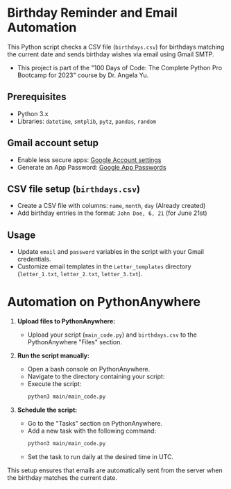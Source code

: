 # Birthday Reminder and Email Automation

This Python script checks a CSV file (`birthdays.csv`) for birthdays matching the current date and sends birthday wishes via email using Gmail SMTP.
- This project is part of the "100 Days of Code: The Complete Python Pro Bootcamp for 2023" course by Dr. Angela Yu.

## Prerequisites

- Python 3.x
- Libraries: `datetime`, `smtplib`, `pytz`, `pandas`, `random`

## Gmail account setup

- Enable less secure apps: [Google Account settings](https://myaccount.google.com/lesssecureapps)
- Generate an App Password: [Google App Passwords](https://myaccount.google.com/apppasswords)

## CSV file setup (`birthdays.csv`)

- Create a CSV file with columns: `name`, `month`, `day` (Already created)
- Add birthday entries in the format: `John Doe, 6, 21` (for June 21st)

## Usage

- Update `email` and `password` variables in the script with your Gmail credentials.
- Customize email templates in the `Letter_templates` directory (`letter_1.txt`, `letter_2.txt`, `letter_3.txt`).

# Automation on PythonAnywhere

1. **Upload files to PythonAnywhere:**
   - Upload your script (`main_code.py`) and `birthdays.csv` to the PythonAnywhere "Files" section.

2. **Run the script manually:**
   - Open a bash console on PythonAnywhere.
   - Navigate to the directory containing your script:
   - Execute the script:
     ```bash
     python3 main/main_code.py
     ```

3. **Schedule the script:**
   - Go to the "Tasks" section on PythonAnywhere.
   - Add a new task with the following command:
     ```bash
     python3 main/main_code.py
     ```
   - Set the task to run daily at the desired time in UTC.

This setup ensures that emails are automatically sent from the server when the birthday matches the current date.

